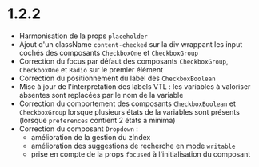 # 1.2.2

- Harmonisation de la props `placeholder`
- Ajout d'un className `content-checked` sur la div wrappant les input cochés des composants `CheckboxOne` et `CheckboxGroup`
- Correction du focus par défaut des composants `CheckboxGroup`, `CheckboxOne` et `Radio` sur le premier élément
- Correction du positionnement du label des `CheckboxBoolean`
- Mise à jour de l'interpretation des labels VTL : les variables à valoriser absentes sont replacées par le nom de la variable
- Correction du comportement des composants `CheckboxBoolean` et `CheckboxGroup` lorsque plusieurs états de la variables sont présents (lorsque `preferences` contient 2 états a minima)
- Correction du composant `Dropdown` :
  - amélioration de la gestion du zIndex
  - amélioration des suggestions de recherche en mode `writable`
  - prise en compte de la props `focused` à l'initialisation du composant
